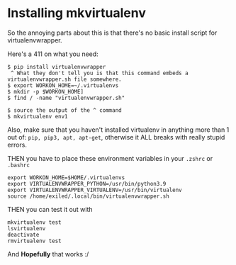 # Installing mkvirtualenv

So the annoying parts about this is that there's no basic install script for virtualenvwrapper.

Here's a 411 on what you need:
```
$ pip install virtualenvwrapper 
 ^ What they don't tell you is that this command embeds a virtualenvwrapper.sh file somewhere.
$ export WORKON_HOME=~/.virtualenvs
$ mkdir -p $WORKON_HOME]
$ find / -name "virtualenvwrapper.sh"

$ source the output of the ^ command
$ mkvirtualenv env1
```

Also, make sure that you haven't installed virtualenv in anything more than 1 out of: `pip, pip3, apt, apt-get`, otherwise it ALL breaks with really stupid errors.

THEN you have to place these environment variables in your `.zshrc` or `.bashrc`

```
export WORKON_HOME=$HOME/.virtualenvs                                                                                   export VIRTUALENVWRAPPER_PYTHON=/usr/bin/python3.9                                                                      export VIRTUALENVWRAPPER_VIRTUALENV=/usr/bin/virtualenv                                                                   source /home/exiled/.local/bin/virtualenvwrapper.sh
```

THEN you can test it out with

```
mkvirtualenv test
lsvirtualenv
deactivate
rmvirtualenv test
```

And **Hopefully** that works :/